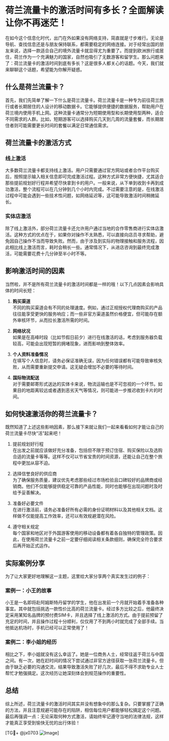# 荷兰流量卡的激活时间有多长？全面解读让你不再迷茫！

在如今这个信息化时代，出门在外如果没有网络支持，简直就是寸步难行。无论是导航、查找信息还是与朋友保持联系，都需要稳定的网络连接。对于经常出国的朋友来说，选择一款适合自己的境外流量卡就显得尤为重要了。而提到欧洲旅行或居住，荷兰作为一个充满魅力的国家，自然也吸引了无数游客和留学生。那么问题来了：荷兰流量卡的激活时间到底有多长？这是很多人都关心的话题。今天，我们就来聊聊这个话题，希望能为你解开疑惑。

## 什么是荷兰流量卡？

首先，我们先简单了解一下什么是荷兰流量卡。荷兰流量卡是一种专为前往荷兰旅行或者长期居住的人设计的移动数据卡。它能够提供便捷的数据服务，帮助用户在荷兰境内使用手机上网。这种流量卡通常分为短期使用型和长期使用型两种，适合不同需求的人群。比如，短期游客可以选择购买几天到几周的流量套餐，而长期居住者则可能需要更长时间的套餐以满足日常通信需求。

## 荷兰流量卡的激活方式

### 线上激活
大多数荷兰流量卡都支持线上激活。用户只需要通过官方网站或者合作平台购买后，按照提示输入相关信息即可完成激活过程。这种方式非常方便快捷，尤其适合那些提前规划好行程并希望尽快拿到卡的用户。一般来说，从下单到收到卡再到成功激活，整个流程可以在几分钟到几个小时内完成。不过需要注意的是，在线激活过程中可能会遇到一些技术性问题，如网络延迟等，这可能导致激活时间稍微延长。

### 实体店激活
除了线上激活外，部分荷兰流量卡还允许用户通过当地的合作零售商进行实体店激活。这种方式的优点在于，如果你对操作不太熟悉，可以直接向店员寻求帮助，避免因自己操作不当而导致失败。然而，由于涉及到实际的物理接触和服务流程，因此相比线上激活而言，耗时会稍长一些。通常情况下，从进店咨询到最终完成激活，可能需要花费十几分钟至半小时不等。

## 影响激活时间的因素

当然啦，并不是所有荷兰流量卡的激活时间都是一样的哦！以下几点因素会影响具体的时间长短：

1. **购买渠道**  
   不同的购买渠道会有不同的处理速度。例如，通过正规授权代理商购买的产品往往能享受更快的服务响应；而一些非官方渠道虽然价格便宜，但可能存在额外审核环节，从而拉长激活所需的时间。

2. **网络状况**  
   如果是在高峰时段（比如节假日前夕）进行在线激活的话，考虑到服务器负载较高，可能会出现短暂的拥堵现象，进而影响到整体效率。

3. **个人资料准备情况**  
   在填写个人信息时，请务必保证准确无误，因为任何错误都有可能导致审核失败，从而需要重新提交申请。这无疑会增加不必要的等待时间。

4. **国际物流配送**  
   对于需要邮寄形式送达的实体卡来说，物流运输也是不可忽视的一个环节。如果目的地距离较远或者遇到恶劣天气等情况，则可能进一步推迟收到卡片的时间。

## 如何快速激活你的荷兰流量卡？

既然知道了上述这些影响因素，那么接下来就让我们一起来看看如何才能让自己的荷兰流量卡尽快“活”起来吧！

1. 提前规划好行程  
   在出发之前就应该做好充分准备，包括但不限于预订住宿、购买保险以及选购合适的流量卡等等。这样不仅可以节省宝贵的时间资源，还能让自己在整个旅程中更加从容不迫。

2. 选择信誉良好的供应商  
   为了确保服务质量，建议优先考虑那些经过市场检验且口碑较好的品牌商或经销商。他们不仅能够提供稳定可靠的产品性能，同时也能够在出现问题时及时给予妥善解决。

3. 准备好必要文件  
   在进行激活前，请务必准备好所有必需的身份证明材料以及其他相关文档。这样做不仅能提高工作效率，还可以有效规避潜在风险。

4. 遵守相关规定  
   每个国家和地区对于外国游客使用的移动设备都有着各自独特的管理政策。因此，在使用荷兰流量卡之前一定要仔细阅读相关条款细则，确保完全符合要求后再开始正式运作。

## 实际案例分享

为了让大家更好地理解这一主题，这里给大家分享两个真实发生过的例子：

### 案例一：小王的故事
小王是一名即将赴阿姆斯特丹留学的学生，他在出发前一个月就开始着手准备各种事宜。其中就包括挑选一款性价比高的荷兰流量卡。经过多方比较之后，他最终决定采用某知名品牌的预付费SIM卡，并且选择了线上激活的方式。由于提前预留了充足的时间，并且操作过程十分顺利，仅仅用了不到两小时就完成了全部手续。当他抵达机场时，手机已经可以正常使用了！

### 案例二：李小姐的经历
相比之下，李小姐就没有这么幸运了。她是一位商务人士，经常往返于荷兰与中国之间。有一次，她在赶时间的情况下尝试通过非官方途径获取一张荷兰流量卡。但由于缺乏必要的沟通交流，结果导致激活失败了好几次，最后不得不求助专业人士帮忙才勉强搞定。这次经历让她深刻体会到规范操作的重要性。

## 总结

综上所述，荷兰流量卡的激活时间其实并没有想象中的那么复杂。只要掌握了正确的方法，并且注意规避可能存在的陷阱，相信每位用户都能够轻松搞定这个问题。最后再强调一点：无论采取何种方式激活，请始终牢记遵守当地的法律法规，这样才能真正享受到愉快无忧的出行体验！

[TG💪+ @jx0703 ![Image](https://github.com/user-attachments/assets/dbca1d08-cadb-493c-b0ec-ad6f7a83f270)]